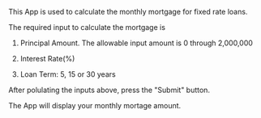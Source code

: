 This App is used to calculate the monthly mortgage for fixed rate loans.
 
The required input to calculate the mortgage is
1. Principal Amount.
	The allowable input amount is 0 through 2,000,000

2. Interest Rate(%)

3. Loan Term: 5, 15 or 30 years

After polulating the inputs above, press the "Submit" button.

The App will display your monthly mortage amount.

